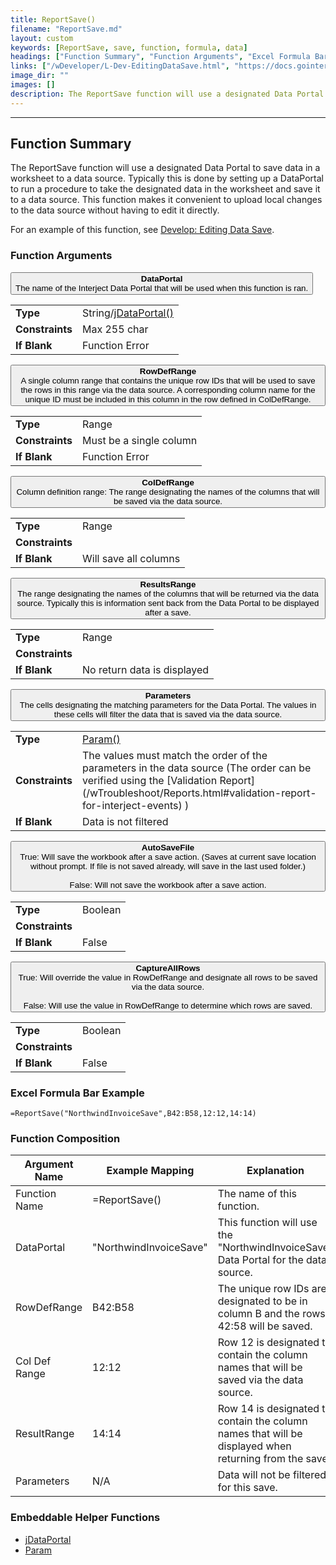 ```yaml
---
title: ReportSave()
filename: "ReportSave.md"
layout: custom
keywords: [ReportSave, save, function, formula, data]
headings: ["Function Summary", "Function Arguments", "Excel Formula Bar Example", "Function Composition", "Embeddable Helper Functions"]
links: ["/wDeveloper/L-Dev-EditingDataSave.html", "https://docs.gointerject.com/wFunctions/jDataPortal.html", "https://docs.gointerject.com/wFunctions/Param.html", "/wTroubleshoot/Reports.html#validation-report-for-interject-events", "/wFunctions/jDataPortal.html", "/wFunctions/Param.html"]
image_dir: ""
images: []
description: The ReportSave function will use a designated Data Portal to save data in a worksheet to a data source.
---
```

* * *

##  Function Summary

The ReportSave function will use a designated Data Portal to save data in a worksheet to a data source. Typically this is done by setting up a DataPortal to run a procedure to take the designated data in the worksheet and save it to a data source. This function makes it convenient to upload local changes to the data source without having to edit it directly.

For an example of this function, see [Develop: Editing Data Save](/wDeveloper/L-Dev-EditingDataSave.html).

###  Function Arguments

<button class="collapsible-parameter">**DataPortal**<br>The name of the Interject Data Portal that will be used when this function is ran.</button>
<div markdown="1" class="panel-parameter">
<table>
  <tbody>
    <tr>
		<td class="pph"><b>Type</b></td>
		<td>String/<a href="https://docs.gointerject.com/wFunctions/jDataPortal.html">jDataPortal()</a></td>
    </tr>
    <tr>
		<td class="pph"><b>Constraints</b></td>
		<td>Max 255 char</td>
    </tr>
    <tr>
		<td class="pph"><b>If Blank</b></td>
		<td>Function Error</td>
    </tr>
  </tbody>
</table>
</div>

<button class="collapsible-parameter">**RowDefRange**<br>A single column range that contains the unique row IDs that will be used to save the rows in this range via the data source. A corresponding column name for the unique ID must be included in this column in the row defined in ColDefRange.</button>
<div markdown="1" class="panel-parameter">
<table>
  <tbody>
    <tr>
		<td class="pph"><b>Type</b></td>
		<td>Range</td>
    </tr>
    <tr>
		<td class="pph"><b>Constraints</b></td>
		<td>Must be a single column</td>
    </tr>
    <tr>
		<td class="pph"><b>If Blank</b></td>
		<td>Function Error</td>
    </tr>
  </tbody>
</table>
</div>

<button class="collapsible-parameter">**ColDefRange**<br>Column definition range: The range designating the names of the columns that will be saved via the data source.</button>
<div markdown="1" class="panel-parameter">
<table>
  <tbody>
    <tr>
		<td class="pph"><b>Type</b></td>
		<td>Range</td>
    </tr>
    <tr>
		<td class="pph"><b>Constraints</b></td>
		<td></td>
    </tr>
    <tr>
		<td class="pph"><b>If Blank</b></td>
		<td>Will save all columns</td>
    </tr>
  </tbody>
</table>
</div>

<button class="collapsible-parameter">**ResultsRange**<br>The range designating the names of the columns that will be returned via the data source. Typically this is information sent back from the Data Portal to be displayed after a save.</button>
<div markdown="1" class="panel-parameter">
<table>
  <tbody>
    <tr>
		<td class="pph"><b>Type</b></td>
		<td>Range</td>
    </tr>
    <tr>
		<td class="pph"><b>Constraints</b></td>
		<td></td>
    </tr>
    <tr>
		<td class="pph"><b>If Blank</b></td>
		<td>No return data is displayed</td>
    </tr>
  </tbody>
</table>
</div>

<button class="collapsible-parameter">**Parameters**<br>The cells designating the matching parameters for the Data Portal. The values in these cells will filter the data that is saved via the data source.</button>
<div markdown="1" class="panel-parameter">
<table>
  <tbody>
    <tr>
		<td class="pph"><b>Type</b></td>
		<td><a href="https://docs.gointerject.com/wFunctions/Param.html">Param()</a></td>
    </tr>
    <tr>
		<td class="pph"><b>Constraints</b></td>
		<td>The values must match the order of the parameters in the data source (The order can be verified using the [Validation Report](/wTroubleshoot/Reports.html#validation-report-for-interject-events) )</td>
    </tr>
    <tr>
		<td class="pph"><b>If Blank</b></td>
		<td>Data is not filtered</td>
    </tr>
  </tbody>
</table>
</div>

<button class="collapsible-parameter">**AutoSaveFile**<br>True: Will save the workbook after a save action. (Saves at current save location without prompt. If file is not saved already, will save in the last used folder.)<br><br>False: Will not save the workbook after a save action.</button>
<div markdown="1" class="panel-parameter">
<table>
  <tbody>
    <tr>
		<td class="pph"><b>Type</b></td>
		<td>Boolean</td>
    </tr>
    <tr>
		<td class="pph"><b>Constraints</b></td>
		<td></td>
    </tr>
    <tr>
		<td class="pph"><b>If Blank</b></td>
		<td>False</td>
    </tr>
  </tbody>
</table>
</div>

<button class="collapsible-parameter">**CaptureAllRows**<br>True: Will override the value in RowDefRange and designate all rows to be saved via the data source.<br><br>False: Will use the value in RowDefRange to determine which rows are saved.</button>
<div markdown="1" class="panel-parameter">
<table>
  <tbody>
    <tr>
		<td class="pph"><b>Type</b></td>
		<td>Boolean</td>
    </tr>
    <tr>
		<td class="pph"><b>Constraints</b></td>
		<td></td>
    </tr>
    <tr>
		<td class="pph"><b>If Blank</b></td>
		<td>False</td>
    </tr>
  </tbody>
</table>
</div>

###  Excel Formula Bar Example

```Excel
=ReportSave("NorthwindInvoiceSave",B42:B58,12:12,14:14)
```

###  Function Composition

| Argument Name  |  Example Mapping  |  Explanation   |  
|------|------|------|
|  Function Name  |  =ReportSave()  |  The name of this function.  |  
|  DataPortal  |  "NorthwindInvoiceSave"  |  This function will use the "NorthwindInvoiceSave" Data Portal for the data source.  |  
|  RowDefRange  |  B42:B58  |  The unique row IDs are designated to be in column B and the rows 42:58 will be saved.  |  
|  Col Def Range  |  12:12  |  Row 12 is designated to contain the column names that will be saved via the data source.  |  
|  ResultRange  |  14:14  |  Row 14 is designated to contain the column names that will be displayed when returning from the save.  |  
|  Parameters  |  N/A  |  Data will not be filtered for this save.  |  

###  Embeddable Helper Functions

* [jDataPortal](/wFunctions/jDataPortal.html)
* [Param](/wFunctions/Param.html)
